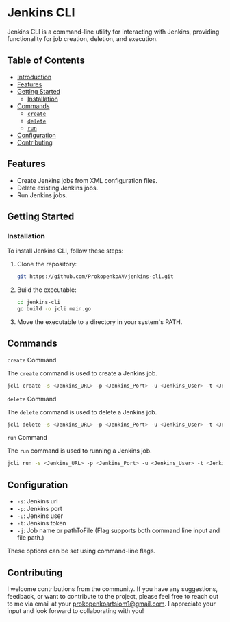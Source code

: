 # Jenkins CLI

Jenkins CLI is a command-line utility for interacting with Jenkins, providing functionality for job creation, deletion, and execution.

## Table of Contents

- [Introduction](#jenkins-cli)
- [Features](#features)
- [Getting Started](#getting-started)
  - [Installation](#installation)
- [Commands](#commands)
  - [`create`](#create-command)
  - [`delete`](#del-command)
  - [`run`](#run-command)
- [Configuration](#configuration)
- [Contributing](#contributing)

## Features

- Create Jenkins jobs from XML configuration files.
- Delete existing Jenkins jobs.
- Run Jenkins jobs.

## Getting Started

### Installation

To install Jenkins CLI, follow these steps:

1. Clone the repository:

    ```sh
    git https://github.com/ProkopenkoAV/jenkins-cli.git
    ```

2. Build the executable:

    ```sh
    cd jenkins-cli
    go build -o jcli main.go
    ```

3. Move the executable to a directory in your system's PATH.

## Commands

`create` Command

The `create` command is used to create a Jenkins job.

```sh
jcli create -s <Jenkins_URL> -p <Jenkins_Port> -u <Jenkins_User> -t <Jenkins_Token> -j <Job_Name> -f <XML_File_Path>
```

`delete` Command

The `delete` command is used to delete a Jenkins job.

```sh
jcli delete -s <Jenkins_URL> -p <Jenkins_Port> -u <Jenkins_User> -t <Jenkins_Token> -j <Job_Name>
```

`run` Command

The `run` command is used to running a Jenkins job.

```sh
jcli run -s <Jenkins_URL> -p <Jenkins_Port> -u <Jenkins_User> -t <Jenkins_Token> -j <Job_Name>
```

## Configuration

- `-s`: Jenkins url
- `-p`: Jenkins port
- `-u`: Jenkins user
- `-t`: Jenkins token
- `-j`: Job name or pathToFile (Flag supports both command line input and file path.)

These options can be set using command-line flags.

## Contributing

I welcome contributions from the community. If you have any suggestions, feedback, or want to contribute to the project, please feel free to reach out to me via email at your prokopenkoartsiom1@gmail.com. I appreciate your input and look forward to collaborating with you!